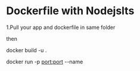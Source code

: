 # Dockerfile with Nodejslts

1.Pull your app and dockerfile in same folder

then

docker build -u <container-name> .

docker run -p <port:port> --name <container-name> <imageid>
